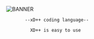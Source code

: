 ![BANNER](https://github.com/KARLTHECAT/XD-/assets/125480094/ab9b2f42-c613-4518-8280-4cef99d81151)


           --xD++ coding language--
          
             XD++ is easy to use



